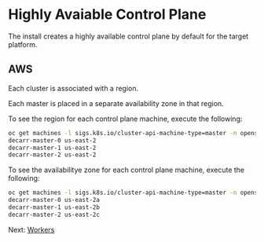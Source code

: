 # Highly Avaiable Control Plane

The install creates a highly available control plane by default for the target
platform.

## AWS

Each cluster is associated with a region.

Each master is placed in a separate availability zone in that region.

To see the region for each control plane machine, execute the following:

```sh
oc get machines -l sigs.k8s.io/cluster-api-machine-type=master -n openshift-cluster-api -o jsonpath='{range .items[*]}{.metadata.name}{"\t"}{.spec.providerConfig.value.placement.region}{"\n"}{end}'
decarr-master-0 us-east-2
decarr-master-1 us-east-2
decarr-master-2 us-east-2
```

To see the availabilitye zone for each control plane machine, execute the
following:

```sh
oc get machines -l sigs.k8s.io/cluster-api-machine-type=master -n openshift-cluster-api -o jsonpath='{range .items[*]}{.metadata.name}{"\t"}{.spec.providerConfig.value.placement.availabilityZone}{"\n"}{end}'
decarr-master-0 us-east-2a
decarr-master-1 us-east-2b
decarr-master-2 us-east-2c
```

Next: [Workers](04-workers.md)